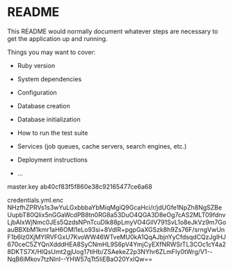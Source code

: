 # README

This README would normally document whatever steps are necessary to get the
application up and running.

Things you may want to cover:

* Ruby version

* System dependencies

* Configuration

* Database creation

* Database initialization

* How to run the test suite

* Services (job queues, cache servers, search engines, etc.)

* Deployment instructions

* ...



master.key
ab40cf83f5f860e38c92165477ce6a68

credentials.yml.enc
NHzfhZPRVs1s3wYuLGxbbbaYbMiqMgiQ9GcaHci/r/jdUGfe1NpZh8NgSZBeUupbT80Qlix5nGGaWcdPB8tn0RG8a53DuO4QGA3D8eOg7cAS2MLT09fdnvLjbAIxWjNmc0JEs5QzdsNPnTcuDlk88pLmyVO4GilV791SvL1o8eJkVz9m7GoauBBXbM1kmr1aH6OMl1eLo93si+8VdlR+pgpGaXGSzk8h9Zs76F/srngVwUnF1b6lz0XjMYlRVFGxU7KvoWW46WTveMU0kA1QqAJbjnYyCfdsqdCQzJgIHJ670ceC5ZYQnXdddHEA8SyCNmHL9S6pV4YmjCyEXfNRWSrTL3COc1cY4a28DKTS7X/HlQsUmt2gjUog17tiHb/ZSAekeZ2p3NYhr6ZLmFIy0tWrg/V1--NqB6iMkov7tzNlnI--YHW57qTt5IiEBaO20YxIQw==